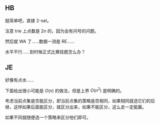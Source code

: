 ## HB
挺简单吧，直接 2-sat。

注意 trie 上点数是 $2n$ 的，因为会有问号的问题。

然后就 WA 了……数据一测是 RE……

水平不行……到时候正式比赛挂题怎么办？

## JE
好像有点水……

下面给出很小可能是 $O(n)$ 的做法，但是上界 $O(n^2)$ 是明确的。

考虑当前点集是否能区分，即当前点集的策略是否相同，如果相同就选它们的后继，这样如果后面能区分，就区分出来，如果不能区分，这么走一定能赢。

如果不同就随便选一个策略来区分他们即可。
